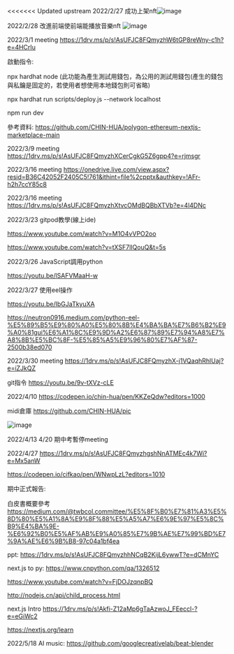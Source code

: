 

<<<<<<< Updated upstream
2022/2/27 成功上架nft![image](https://user-images.githubusercontent.com/72617049/155887530-508871a5-4a72-4468-99fc-98d3dbce681f.png)

2022/2/28 改進前端使前端能播放音樂nft
![image](https://user-images.githubusercontent.com/72617049/155949643-7ecc7cce-1b00-438e-b225-6adadbd0ec5f.png)

2022/3/1 meeting https://1drv.ms/p/s!AsUFJC8FQmyzhW6tGP8reWny-c1h?e=4HCrIu

啟動指令:

npx hardhat node (此功能為產生測試用錢包，為公用的測試用錢包(產生的錢包與私鑰是固定的，若使用者想使用本地錢包則可省略)

npx hardhat run scripts/deploy.js --network localhost

npm run dev

參考資料: https://github.com/CHIN-HUA/polygon-ethereum-nextjs-marketplace-main

2022/3/9 meeting https://1drv.ms/p/s!AsUFJC8FQmyzhXCerCgkG5Z6gpp4?e=rjmsgr

2022/3/16 meeting https://onedrive.live.com/view.aspx?resid=B36C42052F2405C5!761&ithint=file%2cpptx&authkey=!AFr-h2h7ccY85c8

2022/3/16 meeting https://1drv.ms/p/s!AsUFJC8FQmyzhXtvcOMdBQBbXTVb?e=4l4DNc

2022/3/23 gitpod教學(線上ide) 

https://www.youtube.com/watch?v=M1O4vVPO2oo

https://www.youtube.com/watch?v=tXSF7lIQouQ&t=5s

2022/3/26 JavaScript調用python

https://youtu.be/lSAFVMaaH-w

2022/3/27 使用eel操作

https://youtu.be/IbGJaTkyuXA

https://neutron0916.medium.com/python-eel-%E5%89%B5%E9%80%A0%E5%80%8B%E4%BA%BA%E7%B6%B2%E9%A0%81gui%E6%A1%8C%E9%9D%A2%E6%87%89%E7%94%A8%E7%A8%8B%E5%BC%8F-%E5%85%A5%E9%96%80%E7%AF%87-2500b38ed070

2022/3/30 meeting
https://1drv.ms/p/s!AsUFJC8FQmyzhX-j1VQaqhRhlUaj?e=iZJkQZ

git指令
https://youtu.be/9v-tXVz-cLE

2022/4/10 
https://codepen.io/chin-hua/pen/KKZeQdw?editors=1000

midi倉庫 
https://github.com/CHIN-HUA/pic


![image](https://user-images.githubusercontent.com/72617049/162625263-a1151f91-fe0c-400b-9678-ca822869184f.png)

2022/4/13 4/20 期中考暫停meeting

2022/4/27
https://1drv.ms/p/s!AsUFJC8FQmyzhgshNnATMEc4k7Wi?e=Mx5anW

https://codepen.io/cifkao/pen/WNwpLzL?editors=1010

期中正式報告:

白皮書概要參考 https://medium.com/@twbcol.committee/%E5%8F%B0%E7%81%A3%E5%8D%80%E5%A1%8A%E9%8F%88%E5%A5%A7%E6%9E%97%E5%8C%B9%E4%BA%9E-%E6%92%B0%E5%AF%AB%E9%A0%85%E7%9B%AE%E7%99%BD%E7%9A%AE%E6%9B%B8-97c04a1bf4ea

ppt: https://1drv.ms/p/s!AsUFJC8FQmyzhhNCqB2KijL6ywwT?e=dCMnYC

next.js to py:
https://www.cnpython.com/qa/1326512

https://www.youtube.com/watch?v=FjDOJzqnpBQ

http://nodejs.cn/api/child_process.html

next.js Intro
https://1drv.ms/p/s!Akfi-Z12aMp6gTaAzwoJ_FEeccl-?e=eGiWc2

https://nextjs.org/learn

2022/5/18 AI music: 
https://github.com/googlecreativelab/beat-blender
